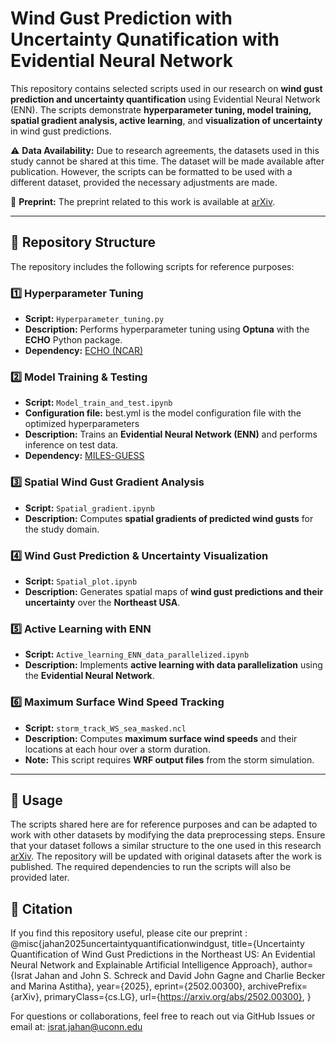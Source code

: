 # Wind Gust Prediction with Uncertainty Qunatification with Evidential Neural Network

This repository contains selected scripts used in our research on **wind gust prediction and uncertainty quantification** using Evidential Neural Network (ENN). The scripts demonstrate **hyperparameter tuning, model training, spatial gradient analysis, active learning**, and **visualization of uncertainty** in wind gust predictions.  

⚠️ **Data Availability:** Due to research agreements, the datasets used in this study cannot be shared at this time. The dataset will be made available after publication. However, the scripts can be formatted to be used with a different dataset, provided the necessary adjustments are made.  

📄 **Preprint:** The preprint related to this work is available at [arXiv](https://doi.org/10.48550/arXiv.2502.00300).  

---
## **📂 Repository Structure**
The repository includes the following scripts for reference purposes:

### **1️⃣ Hyperparameter Tuning**
- **Script:** `Hyperparameter_tuning.py`
- **Description:** Performs hyperparameter tuning using **Optuna** with the **ECHO** Python package.
- **Dependency:** [ECHO (NCAR)](https://github.com/NCAR/echo-opt)

### **2️⃣ Model Training & Testing**
- **Script:** `Model_train_and_test.ipynb`
- **Configuration file:** best.yml is the model configuration file with the optimized hyperparameters
- **Description:** Trains an **Evidential Neural Network (ENN)** and performs inference on test data.
- **Dependency:** [MILES-GUESS](https://github.com/ai2es/miles-guess/tree/main/mlguess)

### **3️⃣ Spatial Wind Gust Gradient Analysis**
- **Script:** `Spatial_gradient.ipynb`
- **Description:** Computes **spatial gradients of predicted wind gusts** for the study domain.

### **4️⃣ Wind Gust Prediction & Uncertainty Visualization**
- **Script:** `Spatial_plot.ipynb`
- **Description:** Generates spatial maps of **wind gust predictions and their uncertainty** over the **Northeast USA**.

### **5️⃣ Active Learning with ENN**
- **Script:** `Active_learning_ENN_data_parallelized.ipynb`
- **Description:** Implements **active learning with data parallelization** using the **Evidential Neural Network**.

### **6️⃣ Maximum Surface Wind Speed Tracking**
- **Script:** `storm_track_WS_sea_masked.ncl`
- **Description:** Computes **maximum surface wind speeds** and their locations at each hour over a storm duration.
- **Note:** This script requires **WRF output files** from the storm simulation.

---

## **🔧 Usage**
The scripts shared here are for reference purposes and can be adapted to work with other datasets by modifying the data preprocessing steps. Ensure that your dataset follows a similar structure to the one used in this research [arXiv](https://doi.org/10.48550/arXiv.2502.00300). The repository will be updated with original datasets after the work is published. The required dependencies to run the scripts will also be provided later.

## **📜 Citation**
If you find this repository useful, please cite our preprint :
@misc{jahan2025uncertaintyquantificationwindgust,
      title={Uncertainty Quantification of Wind Gust Predictions in the Northeast US: An Evidential Neural Network and Explainable Artificial Intelligence Approach}, 
      author={Israt Jahan and John S. Schreck and David John Gagne and Charlie Becker and Marina Astitha},
      year={2025},
      eprint={2502.00300},
      archivePrefix={arXiv},
      primaryClass={cs.LG},
      url={https://arxiv.org/abs/2502.00300}, 
}

For questions or collaborations, feel free to reach out via GitHub Issues or email at: israt.jahan@uconn.edu

